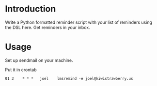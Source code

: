 # Introduction

Write a Python formatted reminder script with your list of reminders using the
DSL here.  Get reminders in your inbox.

# Usage

Set up sendmail on your machine.

Put it in crontab

```
01 3    * * *   joel    lmsremind -e joel@kiwistrawberry.us
```
